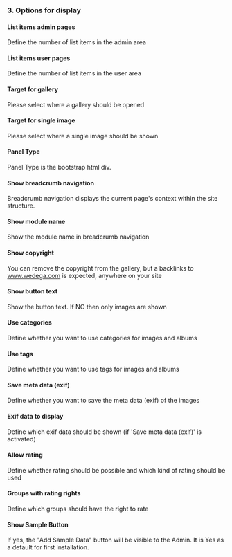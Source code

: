 ### 3. Options for display 

#### List items admin pages

Define the number of list items in the admin area

#### List items user pages

Define the number of list items in the user area

#### Target for gallery

Please select where a gallery should be opened

#### Target for single image

Please select where a single image should be shown

#### Panel Type

Panel Type is the bootstrap html div.

#### Show breadcrumb navigation

Breadcrumb navigation displays the current page's context within the site structure.

#### Show module name

Show the module name in breadcrumb navigation

#### Show copyright

You can remove the copyright from the gallery, but a backlinks to www.wedega.com is expected, anywhere on your site

#### Show button text

Show the button text. If NO then only images are shown

#### Use categories

Define whether you want to use categories for images and albums

#### Use tags

Define whether you want to use tags for images and albums

#### Save meta data \(exif\)

Define whether you want to save the meta data \(exif\) of the images

#### Exif data to display

Define which exif data should be shown \(if 'Save meta data \(exif\)' is activated\)

#### Allow rating

Define whether rating should be possible and which kind of rating should be used

#### Groups with rating rights

Define which groups should have the right to rate

#### Show Sample Button

If yes, the "Add Sample Data" button will be visible to the Admin. It is Yes as a default for first installation.
